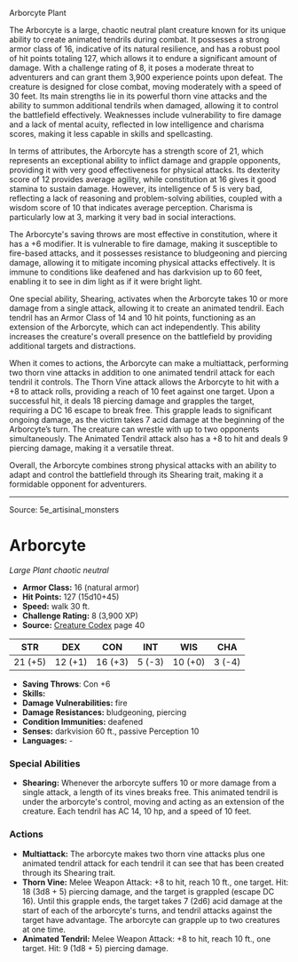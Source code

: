 <MonsterName/>Arborcyte</MonsterName>
<CreatureType/>Plant</CreatureType>

<summary>The Arborcyte is a large, chaotic neutral plant creature known for its unique ability to create animated tendrils during combat. It possesses a strong armor class of 16, indicative of its natural resilience, and has a robust pool of hit points totaling 127, which allows it to endure a significant amount of damage. With a challenge rating of 8, it poses a moderate threat to adventurers and can grant them 3,900 experience points upon defeat. The creature is designed for close combat, moving moderately with a speed of 30 feet. Its main strengths lie in its powerful thorn vine attacks and the ability to summon additional tendrils when damaged, allowing it to control the battlefield effectively. Weaknesses include vulnerability to fire damage and a lack of mental acuity, reflected in low intelligence and charisma scores, making it less capable in skills and spellcasting.</summary>

<detail>

In terms of attributes, the Arborcyte has a strength score of 21, which represents an exceptional ability to inflict damage and grapple opponents, providing it with very good effectiveness for physical attacks. Its dexterity score of 12 provides average agility, while constitution at 16 gives it good stamina to sustain damage. However, its intelligence of 5 is very bad, reflecting a lack of reasoning and problem-solving abilities, coupled with a wisdom score of 10 that indicates average perception. Charisma is particularly low at 3, marking it very bad in social interactions.

The Arborcyte's saving throws are most effective in constitution, where it has a +6 modifier. It is vulnerable to fire damage, making it susceptible to fire-based attacks, and it possesses resistance to bludgeoning and piercing damage, allowing it to mitigate incoming physical attacks effectively. It is immune to conditions like deafened and has darkvision up to 60 feet, enabling it to see in dim light as if it were bright light.

One special ability, Shearing, activates when the Arborcyte takes 10 or more damage from a single attack, allowing it to create an animated tendril. Each tendril has an Armor Class of 14 and 10 hit points, functioning as an extension of the Arborcyte, which can act independently. This ability increases the creature's overall presence on the battlefield by providing additional targets and distractions.

When it comes to actions, the Arborcyte can make a multiattack, performing two thorn vine attacks in addition to one animated tendril attack for each tendril it controls. The Thorn Vine attack allows the Arborcyte to hit with a +8 to attack rolls, providing a reach of 10 feet against one target. Upon a successful hit, it deals 18 piercing damage and grapples the target, requiring a DC 16 escape to break free. This grapple leads to significant ongoing damage, as the victim takes 7 acid damage at the beginning of the Arborcyte’s turn. The creature can wrestle with up to two opponents simultaneously. The Animated Tendril attack also has a +8 to hit and deals 9 piercing damage, making it a versatile threat.

Overall, the Arborcyte combines strong physical attacks with an ability to adapt and control the battlefield through its Shearing trait, making it a formidable opponent for adventurers.</detail>



---

Source: 5e_artisinal_monsters

# Arborcyte

*Large* *Plant* *chaotic neutral*

- **Armor Class:** 16 (natural armor)
- **Hit Points:** 127 (15d10+45)
- **Speed:** walk 30 ft.
- **Challenge Rating:** 8 (3,900 XP)
- **Source:** [Creature Codex](https://koboldpress.com/kpstore/product/creature-codex-for-5th-edition-dnd) page 40

| STR | DEX | CON | INT | WIS | CHA |
| --- | --- | --- | --- | --- | --- |
| 21 (+5) | 12 (+1) | 16 (+3) | 5 (-3) | 10 (+0) | 3 (-4) |

- **Saving Throws**: Con +6
- **Skills:** 
- **Damage Vulnerabilities:** fire
- **Damage Resistances:** bludgeoning, piercing
- **Condition Immunities:** deafened
- **Senses:** darkvision 60 ft., passive Perception 10
- **Languages:** -

### Special Abilities

- **Shearing:** Whenever the arborcyte suffers 10 or more damage from a single attack, a length of its vines breaks free. This animated tendril is under the arborcyte's control, moving and acting as an extension of the creature. Each tendril has AC 14, 10 hp, and a speed of 10 feet.

### Actions

- **Multiattack:** The arborcyte makes two thorn vine attacks plus one animated tendril attack for each tendril it can see that has been created through its Shearing trait.
- **Thorn Vine:** Melee Weapon Attack: +8 to hit, reach 10 ft., one target. Hit: 18 (3d8 + 5) piercing damage, and the target is grappled (escape DC 16). Until this grapple ends, the target takes 7 (2d6) acid damage at the start of each of the arborcyte's turns, and tendril attacks against the target have advantage. The arborcyte can grapple up to two creatures at one time.
- **Animated Tendril:** Melee Weapon Attack: +8 to hit, reach 10 ft., one target. Hit: 9 (1d8 + 5) piercing damage.




